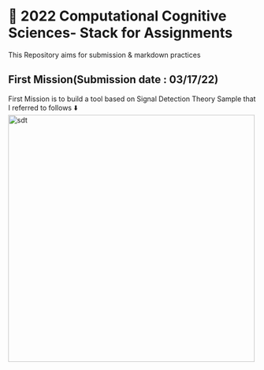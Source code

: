 # 🧠 2022 Computational Cognitive Sciences- Stack for Assignments 
This Repository aims for submission
& markdown practices

## First Mission(Submission date : 03/17/22)
First Mission is to build a tool based on Signal Detection Theory
Sample that I referred to follows ⬇️
<img height="500" width="500" alt="sdt" src="https://user-images.githubusercontent.com/63309456/158597924-b7057937-7747-47ad-bea2-32d6d96592b7.png">
